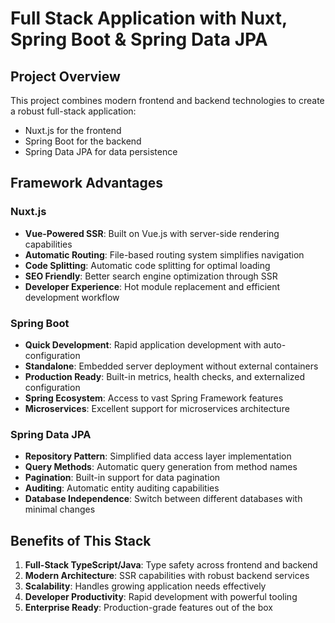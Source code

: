 # Full Stack Application with Nuxt, Spring Boot & Spring Data JPA

## Project Overview

This project combines modern frontend and backend technologies to create a robust full-stack application:

- Nuxt.js for the frontend
- Spring Boot for the backend
- Spring Data JPA for data persistence

## Framework Advantages

### Nuxt.js

- **Vue-Powered SSR**: Built on Vue.js with server-side rendering capabilities
- **Automatic Routing**: File-based routing system simplifies navigation
- **Code Splitting**: Automatic code splitting for optimal loading
- **SEO Friendly**: Better search engine optimization through SSR
- **Developer Experience**: Hot module replacement and efficient development workflow

### Spring Boot

- **Quick Development**: Rapid application development with auto-configuration
- **Standalone**: Embedded server deployment without external containers
- **Production Ready**: Built-in metrics, health checks, and externalized configuration
- **Spring Ecosystem**: Access to vast Spring Framework features
- **Microservices**: Excellent support for microservices architecture

### Spring Data JPA

- **Repository Pattern**: Simplified data access layer implementation
- **Query Methods**: Automatic query generation from method names
- **Pagination**: Built-in support for data pagination
- **Auditing**: Automatic entity auditing capabilities
- **Database Independence**: Switch between different databases with minimal changes

## Benefits of This Stack

1. **Full-Stack TypeScript/Java**: Type safety across frontend and backend
2. **Modern Architecture**: SSR capabilities with robust backend services
3. **Scalability**: Handles growing application needs effectively
4. **Developer Productivity**: Rapid development with powerful tooling
5. **Enterprise Ready**: Production-grade features out of the box
